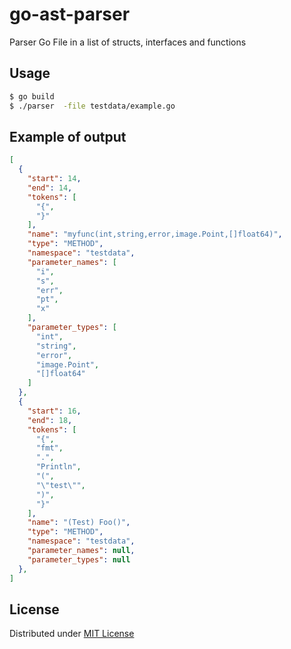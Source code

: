 # go-ast-parser

Parser Go File in a list of structs, interfaces and functions

## Usage

```bash
$ go build
$ ./parser  -file testdata/example.go
```

## Example of output

```json
[
  {
    "start": 14,
    "end": 14,
    "tokens": [
      "{",
      "}"
    ],
    "name": "myfunc(int,string,error,image.Point,[]float64)",
    "type": "METHOD",
    "namespace": "testdata",
    "parameter_names": [
      "i",
      "s",
      "err",
      "pt",
      "x"
    ],
    "parameter_types": [
      "int",
      "string",
      "error",
      "image.Point",
      "[]float64"
    ]
  },
  {
    "start": 16,
    "end": 18,
    "tokens": [
      "{",
      "fmt",
      ".",
      "Println",
      "(",
      "\"test\"",
      ")",
      "}"
    ],
    "name": "(Test) Foo()",
    "type": "METHOD",
    "namespace": "testdata",
    "parameter_names": null,
    "parameter_types": null
  },
]
```

## License

Distributed under [MIT License](LICENSE)